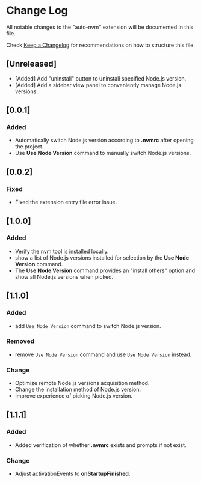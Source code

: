# Change Log

All notable changes to the "auto-nvm" extension will be documented in this file.

Check [Keep a Changelog](http://keepachangelog.com/) for recommendations on how to structure this file.

## [Unreleased]

- [Added] Add "uninstall" button to uninstall specified Node.js version.
- [Added] Add a sidebar view panel to conveniently manage Node.js versions.

## [0.0.1]

### Added

- Automatically switch Node.js version according to **.nvmrc** after opening the project.
- Use **Use Node Version** command to manually switch Node.js versions.

## [0.0.2]

### Fixed

- Fixed the extension entry file error issue.

## [1.0.0]

### Added

- Verify the nvm tool is installed locally.
- show a list of Node.js versions installed for selection by the **Use Node Version** command.
- The **Use Node Version** command provides an "install others" option and show all Node.js versions when picked.

## [1.1.0]

### Added

- add `Use Node Version` command to switch Node.js version.

### Removed

- remove `Use Node Version` command and use `Use Node Version` instead.

### Change

- Optimize remote Node.js versions acquisition method.
- Change the installation method of Node.js version.
- Improve experience of picking Node.js version.

## [1.1.1]

### Added

- Added verification of whether **.nvmrc** exists and prompts if not exist.

### Change

- Adjust activationEvents to **onStartupFinished**.
